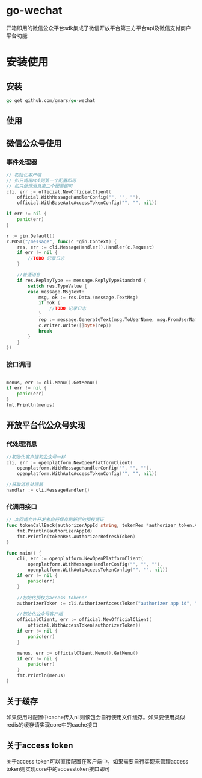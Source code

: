 # go-wechat
开箱即用的微信公众平台sdk集成了微信开放平台第三方平台api及微信支付商户平台功能

# 安装使用
## 安装

```go
go get github.com/gmars/go-wechat
```

## 使用

## 微信公众号使用

### 事件处理器
```go
// 初始化客户端
// 如只调用api则第一个配置即可
// 如只处理消息第二个配置即可
cli, err := official.NewOfficialClient(
    official.WithMessageHandlerConfig("", "", ""),
    official.WithBaseAutoAccessTokenConfig("", "", nil))

if err != nil {
    panic(err)
}

r := gin.Default()
r.POST("/message", func(c *gin.Context) {
    res, err := cli.MessageHandler().Handler(c.Request)
    if err != nil {
        //TODO 记录日志
    }

    //普通消息
    if res.ReplayType == message.ReplyTypeStandard {
        switch res.TypeValue {
        case message.MsgText:
            msg, ok := res.Data.(message.TextMsg)
            if !ok {
                //TODO 记录日志
            }
            rep := message.GenerateText(msg.ToUserName, msg.FromUserName, "测试")
            c.Writer.Write([]byte(rep))
            break
        }
    }
})
```

### 接口调用

```go

menus, err := cli.Menu().GetMenu()
if err != nil {
    panic(err)
}
fmt.Println(menus)
```

## 开放平台代公众号实现

### 代处理消息
```go
//初始化客户端和公众号一样
cli, err := openplatform.NewOpenPlatformClient(
    openplatform.WithMessageHandlerConfig("", "", ""),
    openplatform.WithAutoAccessTokenConfig("", "", nil))

//获取消息处理器
handler := cli.MessageHandler()
```

### 代调用接口

```go
// 次回调允许开发者自行保存刷新后的授权凭证
func tokenCallBack(authorizerAppId string, tokenRes *authorizer_token.AuthorizerTokenRes) {
	fmt.Println(authorizerAppId)
	fmt.Println(tokenRes.AuthorizerRefreshToken)
}

func main() {
	cli, err := openplatform.NewOpenPlatformClient(
		openplatform.WithMessageHandlerConfig("", "", ""),
		openplatform.WithAutoAccessTokenConfig("", "", nil))
	if err != nil {
		panic(err)
	}

	//初始化授权方access tokener
	authorizerToken := cli.AuthorizerAccessToken("authorizer app id", "refresh token", tokenCallBack)

	//初始化公众号客户端
	officialClient, err := official.NewOfficialClient(
		official.WithAccessToken(authorizerToken))
	if err != nil {
		panic(err)
	}

	menus, err := officialClient.Menu().GetMenu()
	if err != nil {
		panic(err)
	}
	fmt.Println(menus)
}
```

## 关于缓存

如果使用时配置中cache传入nil则该包会自行使用文件缓存。如果要使用类似redis的缓存请实现core中的cache接口

## 关于access token

关于access token可以直接配置在客户端中，如果需要自行实现来管理access token则实现core中的accesstoken接口即可